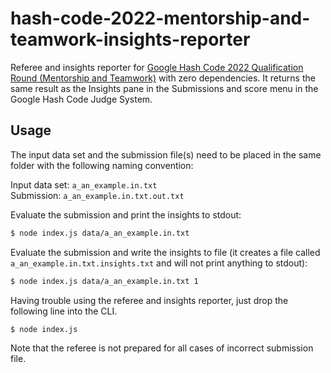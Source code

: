 # hash-code-2022-mentorship-and-teamwork-insights-reporter

Referee and insights reporter for [Google Hash Code 2022 Qualification Round (Mentorship and Teamwork)](https://codingcompetitions.withgoogle.com/hashcode/archive) with zero dependencies. It returns the same result as the Insights pane in the Submissions and score menu in the Google Hash Code Judge System.

## Usage

The input data set and the submission file(s) need to be placed in the same folder with the following naming convention:

Input data set: `a_an_example.in.txt` \
Submission: `a_an_example.in.txt.out.txt`

Evaluate the submission and print the insights to stdout:

```bash
$ node index.js data/a_an_example.in.txt
```

Evaluate the submission and write the insights to file (it creates a file called `a_an_example.in.txt.insights.txt` and will not print anything to stdout):

```bash
$ node index.js data/a_an_example.in.txt 1
```

Having trouble using the referee and insights reporter, just drop the following line into the CLI.

```bash
$ node index.js
```

Note that the referee is not prepared for all cases of incorrect submission file.
